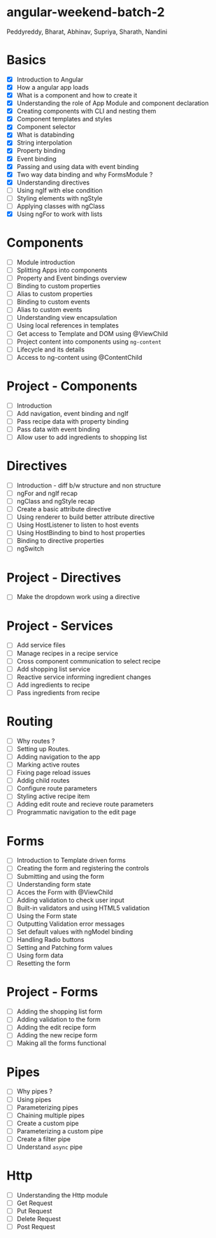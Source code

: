 # angular-weekend-batch-2
Peddyreddy, Bharat, Abhinav, Supriya, Sharath, Nandini

# Basics
- [X] Introduction to Angular
- [X] How a angular app loads
- [X] What is a component and how to create it
- [X] Understanding the role of App Module and component declaration
- [X] Creating components with CLI and nesting them
- [X] Component templates and styles
- [X] Component selector
- [X] What is databinding
- [X] String interpolation
- [X] Property binding
- [X] Event binding
- [X] Passing and using data with event binding
- [X] Two way data binding and why FormsModule ?
- [X] Understanding directives
- [ ] Using ngIf with else condition
- [ ] Styling elements with ngStyle
- [ ] Applying classes with ngClass
- [X] Using ngFor to work with lists

# Components
- [ ] Module introduction
- [ ] Splitting Apps into components
- [ ] Property and Event bindings overview
- [ ] Binding to custom properties
- [ ] Alias to custom properties
- [ ] Binding to custom events
- [ ] Alias to custom events
- [ ] Understanding view encapsulation
- [ ] Using local references in templates
- [ ] Get access to Template and DOM using @ViewChild
- [ ] Project content into components using `ng-content`
- [ ] Lifecycle and its details
- [ ] Access to ng-content using @ContentChild

# Project - Components
- [ ] Introduction
- [ ] Add navigation, event binding and ngIf
- [ ] Pass recipe data with property binding
- [ ] Pass data with event binding
- [ ] Allow user to add ingredients to shopping list

# Directives
- [ ] Introduction - diff b/w structure and non structure
- [ ] ngFor and ngIf recap
- [ ] ngClass and ngStyle recap
- [ ] Create a basic attribute directive
- [ ] Using renderer to build better attribute directive
- [ ] Using HostListener to listen to host events
- [ ] Using HostBinding to bind to host properties
- [ ] Binding to directive properties
- [ ] ngSwitch

# Project - Directives
- [ ] Make the dropdown work using a directive

# Project - Services
- [ ] Add service files
- [ ] Manage recipes in a recipe service
- [ ] Cross component communication to select recipe
- [ ] Add shopping list service
- [ ] Reactive service informing ingredient changes
- [ ] Add ingredients to recipe
- [ ] Pass ingredients from recipe

# Routing
- [ ] Why routes ?
- [ ] Setting up Routes.
- [ ] Adding navigation to the app
- [ ] Marking active routes
- [ ] Fixing page reload issues
- [ ] Addig child routes
- [ ] Configure route parameters
- [ ] Styling active recipe item
- [ ] Adding edit route and recieve route parameters
- [ ] Programmatic navigation to the edit page

# Forms
- [ ] Introduction to Template driven forms
- [ ] Creating the form and registering the controls
- [ ] Submitting and using the form
- [ ] Understanding form state
- [ ] Acces the Form with @ViewChild
- [ ] Adding validation to check user input
- [ ] Built-in validators and using HTML5 validation
- [ ] Using the Form state
- [ ] Outputting Validation error messages
- [ ] Set default values with ngModel binding
- [ ] Handling Radio buttons
- [ ] Setting and Patching form values
- [ ] Using form data
- [ ] Resetting the form

# Project - Forms
- [ ] Adding the shopping list form
- [ ] Adding validation to the form
- [ ] Adding the edit recipe form
- [ ] Adding the new recipe form
- [ ] Making all the forms functional

# Pipes
- [ ] Why pipes ?
- [ ] Using pipes
- [ ] Parameterizing pipes
- [ ] Chaining multiple pipes
- [ ] Create a custom pipe
- [ ] Parameterizing a custom pipe
- [ ] Create a filter pipe
- [ ] Understand `async` pipe

# Http
- [ ] Understanding the Http module
- [ ] Get Request
- [ ] Put Request
- [ ] Delete Request
- [ ] Post Request
